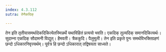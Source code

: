 ```yaml
---
index: 4.3.112
sutra: तेनैकदिक्

---
```

तेन इति तृतीयासमर्थादेकदिकित्येतस्मिन्नर्थे यथाविहितं प्रत्ययो भवति। एकदिक् तुल्यदिक् समानदिकित्यर्थः। सुदाम्ना एकदिक् सौदामनी विद्युत्। हैमवती। त्रैककुदि। पैलुमूली। तेन इति प्रकृते पुनः समर्थविभक्तिग्रहणं छन्दो ऽधिकारनिवृत्त्यर्थम्। पूर्वत्र हि छन्दो ऽधिकारात् तद्विषयता साध्यते।